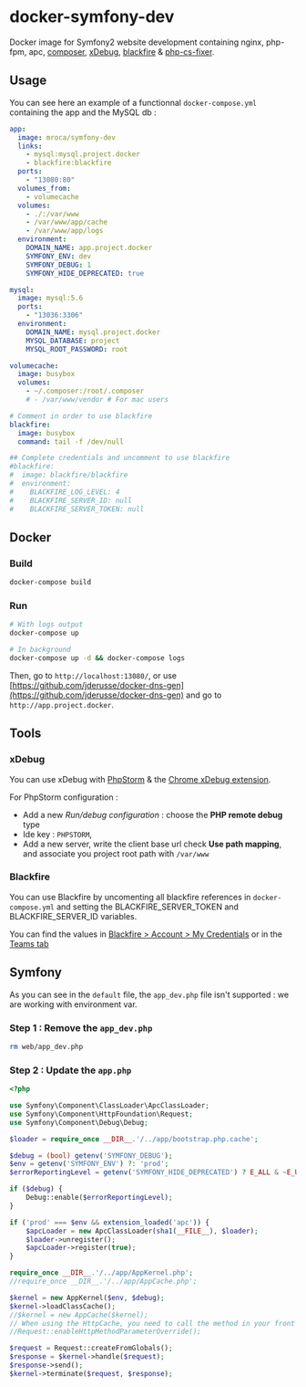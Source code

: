 # docker-symfony-dev

Docker image for Symfony2 website development containing nginx, php-fpm, apc, [composer](https://getcomposer.org/), [xDebug](/app/Resources/doc/docker.md#xdebug), [blackfire](https://blackfire.io) & [php-cs-fixer](https://github.com/FriendsOfPHP/PHP-CS-Fixer).

## Usage

You can see here an example of a functionnal `docker-compose.yml` containing the app and the MySQL db :

```yml
app:
  image: mroca/symfony-dev
  links:
    - mysql:mysql.project.docker
    - blackfire:blackfire
  ports:
    - "13080:80"
  volumes_from:
    - volumecache
  volumes:
    - ./:/var/www
    - /var/www/app/cache
    - /var/www/app/logs
  environment:
    DOMAIN_NAME: app.project.docker
    SYMFONY_ENV: dev
    SYMFONY_DEBUG: 1
    SYMFONY_HIDE_DEPRECATED: true

mysql:
  image: mysql:5.6
  ports:
    - "13036:3306"
  environment:
    DOMAIN_NAME: mysql.project.docker
    MYSQL_DATABASE: project
    MYSQL_ROOT_PASSWORD: root

volumecache:
  image: busybox
  volumes:
    - ~/.composer:/root/.composer
    # - /var/www/vendor # For mac users

# Comment in order to use blackfire
blackfire:
  image: busybox
  command: tail -f /dev/null

## Complete credentials and uncomment to use blackfire
#blackfire:
#  image: blackfire/blackfire
#  environment:
#    BLACKFIRE_LOG_LEVEL: 4
#    BLACKFIRE_SERVER_ID: null
#    BLACKFIRE_SERVER_TOKEN: null
```

## Docker

### Build

```bash
docker-compose build
```

### Run

```bash
# With logs output
docker-compose up

# In background
docker-compose up -d && docker-compose logs
```

Then, go to `http://localhost:13080/`, or use [https://github.com/jderusse/docker-dns-gen](https://github.com/jderusse/docker-dns-gen) and go to `http://app.project.docker`.

## Tools

### xDebug

You can use xDebug with [PhpStorm](https://www.jetbrains.com/phpstorm/) & the [Chrome xDebug extension](https://chrome.google.com/webstore/detail/xdebug-helper/eadndfjplgieldjbigjakmdgkmoaaaoc).

For PhpStorm configuration :

* Add a new *Run/debug configuration* : choose the **PHP remote debug** type
* Ide key : `PHPSTORM`,
* Add a new server, write the client base url check **Use path mapping**, and associate you project root path with `/var/www`

### Blackfire

You can use Blackfire by uncomenting all blackfire references in `docker-compose.yml` and setting the BLACKFIRE_SERVER_TOKEN and BLACKFIRE_SERVER_ID variables.

You can find the values in [Blackfire > Account > My Credentials](https://blackfire.io/account/credentials) or in the [Teams tab](https://blackfire.io/teams)

## Symfony

As you can see in the `default` file, the `app_dev.php` file isn't supported : we are working with environment var.

### Step 1 : Remove the `app_dev.php`

```bash
rm web/app_dev.php
```

### Step 2 : Update the `app.php`

```php
<?php

use Symfony\Component\ClassLoader\ApcClassLoader;
use Symfony\Component\HttpFoundation\Request;
use Symfony\Component\Debug\Debug;

$loader = require_once __DIR__.'/../app/bootstrap.php.cache';

$debug = (bool) getenv('SYMFONY_DEBUG');
$env = getenv('SYMFONY_ENV') ?: 'prod';
$errorReportingLevel = getenv('SYMFONY_HIDE_DEPRECATED') ? E_ALL & ~E_USER_DEPRECATED : null;

if ($debug) {
    Debug::enable($errorReportingLevel);
}

if ('prod' === $env && extension_loaded('apc')) {
    $apcLoader = new ApcClassLoader(sha1(__FILE__), $loader);
    $loader->unregister();
    $apcLoader->register(true);
}

require_once __DIR__.'/../app/AppKernel.php';
//require_once __DIR__.'/../app/AppCache.php';

$kernel = new AppKernel($env, $debug);
$kernel->loadClassCache();
//$kernel = new AppCache($kernel);
// When using the HttpCache, you need to call the method in your front controller instead of relying on the configuration parameter
//Request::enableHttpMethodParameterOverride();

$request = Request::createFromGlobals();
$response = $kernel->handle($request);
$response->send();
$kernel->terminate($request, $response);
```
